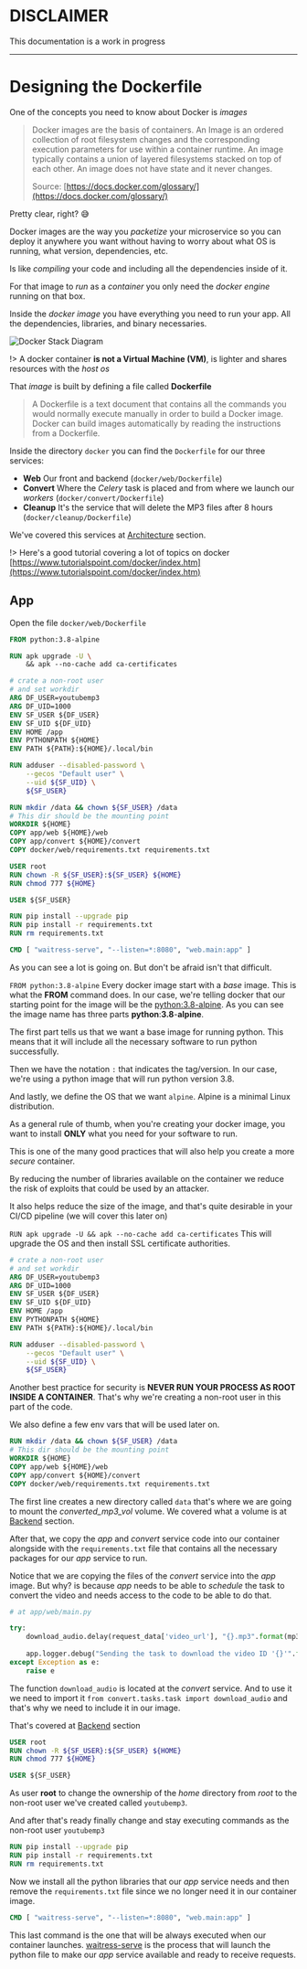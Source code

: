 # DISCLAIMER <!-- {docsify-ignore} -->

This documentation is a work in progress

---

# Designing the Dockerfile

One of the concepts you need to know about Docker is *images*

> Docker images are the basis of containers. An Image is an ordered collection of root filesystem changes and the corresponding execution parameters for use within a container runtime. An image typically contains a union of layered filesystems stacked on top of each other. An image does not have state and it never changes.
> 
> Source: [https://docs.docker.com/glossary/](https://docs.docker.com/glossary/)

Pretty clear, right? 😅

Docker images are the way you *packetize* your microservice so you can deploy it anywhere you want without having to worry about what OS is running, what version, dependencies, etc.

Is like *compiling* your code and including all the dependencies inside of it.

For that image to *run* as a *container* you only need the *docker engine* running on that box.

Inside the *docker image* you have everything you need to run your app. All the dependencies, libraries, and binary necessaries.

![Docker Stack Diagram](../images/docker-stack-diagram.png)

!> A docker container **is not a Virtual Machine (VM)**, is lighter and shares resources with the *host os*

That *image* is built by defining a file called **Dockerfile**

> A Dockerfile is a text document that contains all the commands you would normally execute manually in order to build a Docker image. Docker can build images automatically by reading the instructions from a Dockerfile.

Inside the directory `docker` you can find the `Dockerfile` for our three services:

- **Web** Our front and backend (`docker/web/Dockerfile`)
- **Convert** Where the *Celery* task is placed and from where we launch our *workers* (`docker/convert/Dockerfile`)
- **Cleanup** It's the service that will delete the MP3 files after 8 hours (`docker/cleanup/Dockerfile`)

We've covered this services at [Architecture](/docker/architecture) section.

!> Here's a good tutorial covering a lot of topics on docker [https://www.tutorialspoint.com/docker/index.htm](https://www.tutorialspoint.com/docker/index.htm)

## App

Open the file `docker/web/Dockerfile`

```dockerfile
FROM python:3.8-alpine

RUN apk upgrade -U \ 
    && apk --no-cache add ca-certificates

# crate a non-root user	
# and set workdir
ARG DF_USER=youtubemp3
ARG DF_UID=1000
ENV SF_USER ${DF_USER}
ENV SF_UID ${DF_UID}
ENV HOME /app
ENV PYTHONPATH ${HOME}
ENV PATH ${PATH}:${HOME}/.local/bin

RUN adduser --disabled-password \
    --gecos "Default user" \
    --uid ${SF_UID} \
    ${SF_USER}

RUN mkdir /data && chown ${SF_USER} /data
# This dir should be the mounting point
WORKDIR ${HOME}
COPY app/web ${HOME}/web
COPY app/convert ${HOME}/convert
COPY docker/web/requirements.txt requirements.txt

USER root
RUN chown -R ${SF_USER}:${SF_USER} ${HOME}
RUN chmod 777 ${HOME}

USER ${SF_USER}

RUN pip install --upgrade pip
RUN pip install -r requirements.txt
RUN rm requirements.txt

CMD [ "waitress-serve", "--listen=*:8080", "web.main:app" ]
```


As you can see a lot is going on. But don't be afraid isn't that difficult.

`FROM python:3.8-alpine` Every docker image start with a *base* image. This is what the **FROM** command does. In our case, we're telling docker that our starting point for the image will be the [python:3.8-alpine](https://hub.docker.com/_/python/tags). As you can see the image name has three parts **python**:**3.8**-**alpine**.

The first part tells us that we want a base image for running python. This means that it will include all the necessary software to run python successfully.

Then we have the notation `:` that indicates the tag/version. In our case, we're using a python image that will run python version 3.8.

And lastly, we define the OS that we want `alpine`. Alpine is a minimal Linux distribution.

As a general rule of thumb, when you're creating your docker image, you want to install **ONLY** what you need for your software to run.

This is one of the many good practices that will also help you create a more *secure* container. 

By reducing the number of libraries available on the container we reduce the risk of exploits that could be used by an attacker.

It also helps reduce the size of the image, and that's quite desirable in your CI/CD pipeline (we will cover this later on)

`RUN apk upgrade -U && apk --no-cache add ca-certificates` This will upgrade the OS and then install SSL certificate authorities.


```dockerfile
# crate a non-root user	
# and set workdir
ARG DF_USER=youtubemp3
ARG DF_UID=1000
ENV SF_USER ${DF_USER}
ENV SF_UID ${DF_UID}
ENV HOME /app
ENV PYTHONPATH ${HOME}
ENV PATH ${PATH}:${HOME}/.local/bin

RUN adduser --disabled-password \
    --gecos "Default user" \
    --uid ${SF_UID} \
    ${SF_USER}
```

Another best practice for security is **NEVER RUN YOUR PROCESS AS ROOT INSIDE A CONTAINER**. That's why we're creating a non-root user in this part of the code.

We also define a few env vars that will be used later on.

```dockerfile
RUN mkdir /data && chown ${SF_USER} /data
# This dir should be the mounting point
WORKDIR ${HOME}
COPY app/web ${HOME}/web
COPY app/convert ${HOME}/convert
COPY docker/web/requirements.txt requirements.txt
```

The first line creates a new directory called `data` that's where we are going to mount the *converted_mp3_vol* volume. We covered what a volume is at [Backend](/app/backend?id=_8-file-exists-in-volume) section.

After that, we copy the *app* and *convert* service code into our container alongside with the `requirements.txt` file that contains all the necessary packages for our *app* service to run.

Notice that we are copying the files of the *convert* service into the *app* image. But why? is because *app* needs to be able to *schedule* the task to convert the video and needs access to the code to be able to do that.

```python
# at app/web/main.py

try:
	download_audio.delay(request_data['video_url'], "{}.mp3".format(mp3_name))
            
	app.logger.debug("Sending the task to download the video ID '{}'".format(video_id))
except Exception as e:
	raise e
```

The function `download_audio` is located at the *convert* service. And to use it we need to import it `from convert.tasks.task import download_audio` and that's why we need to include it in our image.

That's covered at [Backend](/app/backend?id=_10-send-an-asynchronous-task-to-create-the-mp3) section

```dockerfile
USER root
RUN chown -R ${SF_USER}:${SF_USER} ${HOME}
RUN chmod 777 ${HOME}

USER ${SF_USER}
```

As user **root** to change the ownership of the *home* directory from *root* to the non-root user we've created called `youtubemp3`.

And after that's ready finally change and stay executing commands as the non-root user `youtubemp3`

```dockerfile
RUN pip install --upgrade pip
RUN pip install -r requirements.txt
RUN rm requirements.txt
```

Now we install all the python libraries that our *app* service needs and then remove the `requirements.txt` file since we no longer need it in our container image.

```dockerfile
CMD [ "waitress-serve", "--listen=*:8080", "web.main:app" ]
```

This last command is the one that will be always executed when our container launches. [waitress-serve](https://docs.pylonsproject.org/projects/waitress/en/latest/) is the process that will launch the python file to make our *app* service available and ready to receive requests.
